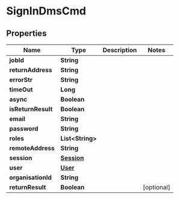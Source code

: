

# SignInDmsCmd


## Properties

| Name | Type | Description | Notes |
|------------ | ------------- | ------------- | -------------|
|**jobId** | **String** |  |  |
|**returnAddress** | **String** |  |  |
|**errorStr** | **String** |  |  |
|**timeOut** | **Long** |  |  |
|**async** | **Boolean** |  |  |
|**isReturnResult** | **Boolean** |  |  |
|**email** | **String** |  |  |
|**password** | **String** |  |  |
|**roles** | **List&lt;String&gt;** |  |  |
|**remoteAddress** | **String** |  |  |
|**session** | [**Session**](Session.md) |  |  |
|**user** | [**User**](User.md) |  |  |
|**organisationId** | **String** |  |  |
|**returnResult** | **Boolean** |  |  [optional] |



